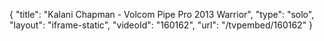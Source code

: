 {
    "title": "Kalani Chapman - Volcom Pipe Pro 2013 Warrior",
    "type": "solo",
    "layout": "iframe-static",
    "videoId": "160162",
    "url": "\/tvpembed\/160162"
}